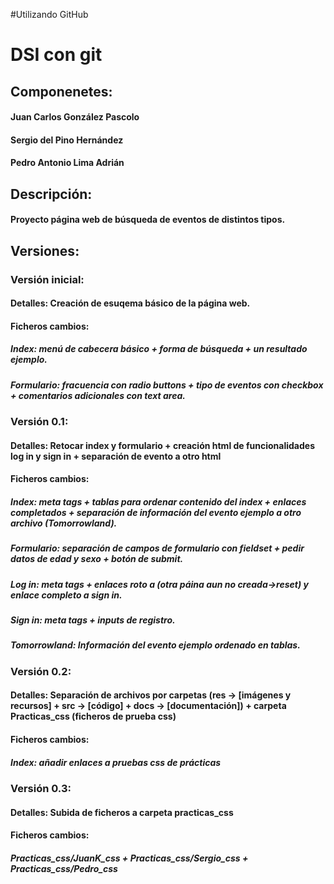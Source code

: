 #Utilizando GitHub
# DSI con git

## Componenetes:
#### Juan Carlos González Pascolo
#### Sergio del Pino Hernández
#### Pedro Antonio Lima Adrián

## Descripción:
#### Proyecto página web de búsqueda de eventos de distintos tipos.

## Versiones:

### Versión inicial:

#### Detalles: Creación de esuqema básico de la página web.

#### Ficheros cambios:
##### Index: menú de cabecera básico + forma de búsqueda + un resultado ejemplo.
##### Formulario: fracuencia con radio buttons + tipo de eventos con checkbox + comentarios adicionales con text area.

### Versión 0.1:

#### Detalles: Retocar index y formulario + creación html de funcionalidades log in y sign in + separación de evento a otro html

#### Ficheros cambios:
##### Index: meta tags + tablas para ordenar contenido del index + enlaces completados + separación de información del evento ejemplo a otro archivo (Tomorrowland).
##### Formulario: separación de campos de formulario con fieldset + pedir datos de edad y sexo + botón de submit.
##### Log in: meta tags + enlaces roto a (otra páina aun no creada->reset) y enlace completo a sign in.
##### Sign in: meta tags + inputs de registro.
##### Tomorrowland: Información del evento ejemplo ordenado en tablas.

### Versión 0.2:

#### Detalles: Separación de archivos por carpetas (res -> [imágenes y recursos] + src -> [código] + docs -> [documentación]) + carpeta Practicas_css (ficheros de prueba css)

#### Ficheros cambios:
##### Index: añadir enlaces a pruebas css de prácticas

### Versión 0.3:

#### Detalles: Subida de ficheros a carpeta practicas_css

#### Ficheros cambios:
##### Practicas_css/JuanK_css + Practicas_css/Sergio_css + Practicas_css/Pedro_css

